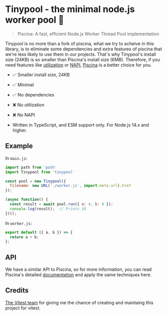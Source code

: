 # Tinypool - the minimal node.js worker pool 🧵

> Piscina: A fast, efficient Node.js Worker Thread Pool implementation

Tinypool is no more than a fork of piscina, what we try to acheive in this library, is to eliminate some dependencies and extra features of piscina that we're less likely to use them in our projects. 
That's why Tinypool's install size (24KB) is so smaller than Piscina's install size (6MB).
Therefore, if you need features like [utilization](https://github.com/piscinajs/piscina#property-utilization-readonly) or [NAPI](https://github.com/piscinajs/piscina#thread-priority-on-linux-systems), [Piscina](https://github.com/piscinajs/piscina) is a better choice for you.

* ✅ Smaller install size, 24KB 
* ✅ Minimal
* ✅ No dependencies 
* ❌ No utilization
* ❌ No NAPI



* Written in TypeScript, and ESM support only. For Node.js 14.x and higher.

## Example

In `main.js`:

```js
import path from 'path'
import Tinypool from 'tinypool'

const pool = new Tinypool({
  filename: new URL('./worker.js', import.meta.url).href
});

(async function() {
  const result = await pool.run({ a: 4, b: 6 });
  console.log(result);  // Prints 10
})();
```

In `worker.js`:

```js
export default ({ a, b }) => {
  return a + b;
};
```
## API

We have a similar API to Piscina, so for more information, you can read Piscina's detailed [documentation](https://github.com/piscinajs/piscina#piscina---the-nodejs-worker-pool) and apply the same techniques here.

## Credits

[The Vitest team](https://vitest.dev/) for giving me the chance of creating and maintaing this project for vitest.
